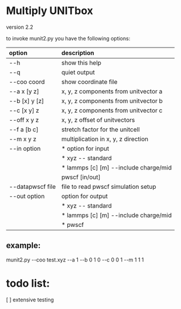 Multiply UNITbox
================
version 2.2  

to invoke munit2.py you have the following options:  
  
option            | description
:-----------------|:-----------------------------------------
--h               | show this help
--q               | quiet output
--coo  coord      | show coordinate file
--a    x  [y   z] | x, y, z components from unitvector a
--b   [x]  y  [z] | x, y, z components from unitvector b
--c   [x   y]  z  | x, y, z components from unitvector c
--off  x   y   z  | x, y, z offset of unitvectors
--f    a  [b   c] | stretch factor for the unitcell
--m    x   y   z  | multiplication in x, y, z direction
--in   option     |  * option for input
                  |  * xyz -- standard
                  |  * lammps [c] [m] --include charge/mid
                  | pwscf [in/out]
--datapwscf file  | file to read pwscf simulation setup
--out  option     | option for output
                  |  * xyz -- standard
                  |  * lammps [c] [m] --include charge/mid
                  |  * pwscf
                                                                  
example:
--------
munit2.py --coo test.xyz --a 1 --b 0 1 0 --c 0 0 1 --m 1 1 1

todo list:
==========
[ ] extensive testing
